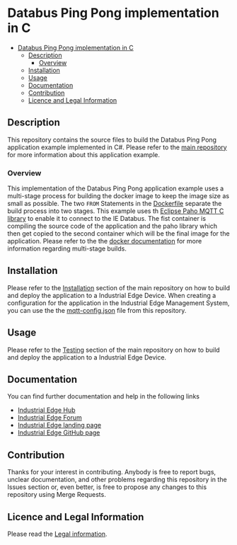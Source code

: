 # Databus Ping Pong implementation in C





- [Databus Ping Pong implementation in C](#databus-ping-pong-implementation-in-c)
  - [Description](#description)
    - [Overview](#overview)
  - [Installation](#installation)
  - [Usage](#usage)
  - [Documentation](#documentation)
  - [Contribution](#contribution)
  - [Licence and Legal Information](#licence-and-legal-information)

## Description
This repository contains the source files to build the Databus Ping Pong application example implemented in C#. Please refer to the [main repository](https://github.com/industrial-edge/databus-ping-pong) for more information about this application example.

### Overview

This implementation of the Databus Ping Pong application example uses a multi-stage process for building the docker image to keep the image size as small as possible. The two ``FROM`` Statements in the [Dockerfile](src/Dockerfile) separate the build process into two stages.
This example uses th [Eclipse Paho MQTT C library](https://github.com/eclipse/paho.mqtt.c) to enable it to connect to the IE Databus. 
The fist container is compiling the source code of the application and the paho library which then get copied to the second container which will be the final image for the application. Please refer to the the [docker documentation](https://docs.docker.com/develop/develop-images/multistage-build/) for more information regarding multi-stage builds.



## Installation

Please refer to the [Installation](https://github.com/industrial-edge/databus-ping-pong/blob/main/docs/Installation.md) section of the main repository on how to build and deploy the application to a Industrial Edge Device.
When creating a configuration for the application in the Industrial Edge Management System, you can use the the [mqtt-config.json](cfg-data/mqtt-config.json) file from this repository.

## Usage

Please refer to the [Testing](https://github.com/industrial-edge/databus-ping-pong/blob/main/docs/Installation.md#testing-the-application-using-simatic-flow-creator) section of the main repository on how to build and deploy the application to a Industrial Edge Device.

## Documentation

  
You can find further documentation and help in the following links
  - [Industrial Edge Hub](https://iehub.eu1.edge.siemens.cloud/#/documentation)
  - [Industrial Edge Forum](https://www.siemens.com/industrial-edge-forum)
  - [Industrial Edge landing page](https://new.siemens.com/global/en/products/automation/topic-areas/industrial-edge/simatic-edge.html)
  - [Industrial Edge GitHub page](https://github.com/industrial-edge)
  
## Contribution

Thanks for your interest in contributing. Anybody is free to report bugs, unclear documentation, and other problems regarding this repository in the Issues section or, even better, is free to propose any changes to this repository using Merge Requests.

## Licence and Legal Information

Please read the [Legal information](LICENSE.md).